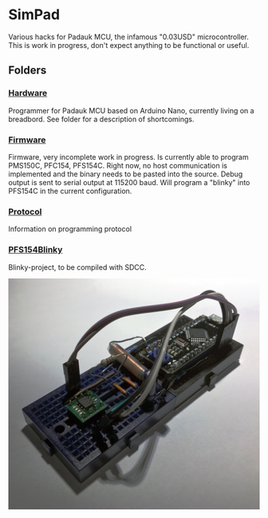 # SimPad
Various hacks for Padauk MCU, the infamous "0.03USD" microcontroller. This is work in progress, don't expect anything to be functional or useful.

## Folders

### [Hardware](Hardware/)

Programmer for Padauk MCU based on Arduino Nano, currently living on a breadbord. See folder for a description of shortcomings.

### [Firmware](Firmware/)

Firmware, very incomplete work in progress. Is currently able to program PMS150C, PFC154, PFS154C. Right now, no host communication is implemented and the binary needs to be pasted into the source. Debug output is sent to serial output at 115200 baud. Will program a "blinky" into PFS154C in the current configuration. 

### [Protocol](Protcol/)

Information on programming protocol

### [PFS154Blinky](PFS154Blinky/)

Blinky-project, to be compiled with SDCC.


![Image of breadboard](hardware.jpg)
